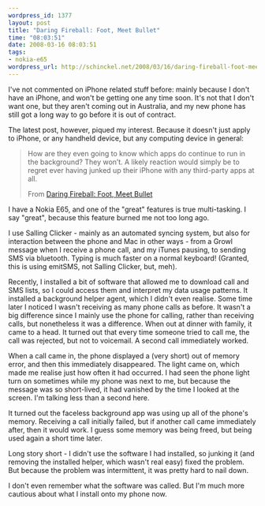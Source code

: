```yaml
--- 
wordpress_id: 1377
layout: post
title: "Daring Fireball: Foot, Meet Bullet"
time: "08:03:51"
date: 2008-03-16 08:03:51
tags: 
- nokia-e65
wordpress_url: http://schinckel.net/2008/03/16/daring-fireball-foot-meet-bullet/
---
```

I've not commented on iPhone related stuff before: mainly because I don't have an iPhone, and won't be getting one any time soon. It's not that I don't want one, but they aren't coming out in Australia, and my new phone has still got a long way to go before it is out of contract.

The latest post, however, piqued my interest. Because it doesn't just apply to iPhone, or any handheld device, but any computing device in general:

> How are they even going to know which apps do continue to run in the background? They won’t. A likely reaction would simply be to regret ever having junked up their iPhone with any third-party apps at all.
> 
> From [Daring Fireball: Foot, Meet Bullet][1]

I have a Nokia E65, and one of the "great" features is true multi-tasking. I say "great", because this feature burned me not too long ago.

I use Salling Clicker - mainly as an automated syncing system, but also for interaction between the phone and Mac in other ways - from a Growl message when I receive a phone call, and my iTunes pausing, to sending SMS via bluetooth. Typing is much faster on a normal keyboard! (Granted, this is using emitSMS, not Salling Clicker, but, meh).

Recently, I installed a bit of software that allowed me to download call and SMS lists, so I could access them and interpret my data usage patterns. It installed a background helper agent, which I didn't even realise. Some time later I noticed I wasn't receiving as many phone calls as before. It wasn't a big difference since I mainly use the phone for calling, rather than receiving calls, but nonetheless it was a difference. When out at dinner with family, it came to a head. It turned out that every time someone tried to call me, the call was rejected, but not to voicemail. A second call immediately worked.

When a call came in, the phone displayed a (very short) out of memory error, and then this immediately disappeared. The light came on, which made me realise just how often it had occurred. I had seen the phone light turn on sometimes while my phone was next to me, but because the message was so short-lived, it had vanished by the time I looked at the screen. I'm talking less than a second here.

It turned out the faceless background app was using up all of the phone's memory. Receiving a call initially failed, but if another call came immediately after, then it would work. I guess some memory was being freed, but being used again a short time later.

Long story short - I didn't use the software I had installed, so junking it (and removing the installed helper, which wasn't real easy) fixed the problem. But because the problem was intermittent, it was pretty hard to nail down.

I don't even remember what the software was called. But I'm much more cautious about what I install onto my phone now.

   [1]: http://daringfireball.net/2008/03/foot_meet_bullet

